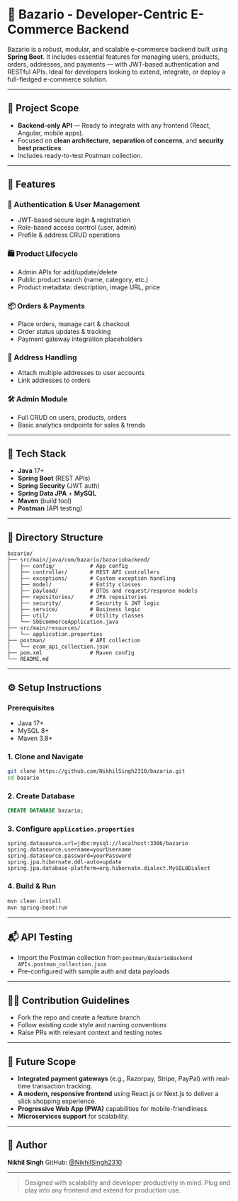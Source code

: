 # 🛒 Bazario - Developer-Centric E-Commerce Backend

Bazario is a robust, modular, and scalable e-commerce backend built using **Spring Boot**. It includes essential features for managing users, products, orders, addresses, and payments — with JWT-based authentication and RESTful APIs. Ideal for developers looking to extend, integrate, or deploy a full-fledged e-commerce solution.

---

## 🚧 Project Scope

* **Backend-only API** — Ready to integrate with any frontend (React, Angular, mobile apps).
* Focused on **clean architecture**, **separation of concerns**, and **security best practices**.
* Includes ready-to-test Postman collection.

---

## 🧩 Features

### 🔐 Authentication & User Management

* JWT-based secure login & registration
* Role-based access control (user, admin)
* Profile & address CRUD operations

### 🛍️ Product Lifecycle

* Admin APIs for add/update/delete
* Public product search (name, category, etc.)
* Product metadata: description, image URL, price

### 📦 Orders & Payments

* Place orders, manage cart & checkout
* Order status updates & tracking
* Payment gateway integration placeholders

### 🧾 Address Handling

* Attach multiple addresses to user accounts
* Link addresses to orders

### 🛠️ Admin Module

* Full CRUD on users, products, orders
* Basic analytics endpoints for sales & trends

---

## 🔧 Tech Stack

* **Java** 17+
* **Spring Boot** (REST APIs)
* **Spring Security** (JWT auth)
* **Spring Data JPA** + **MySQL**
* **Maven** (build tool)
* **Postman** (API testing)

---

## 📁 Directory Structure

```
bazario/
├── src/main/java/com/bazario/bazariobackend/
│   ├── config/           # App config
│   ├── controller/       # REST API controllers
│   ├── exceptions/       # Custom exception handling
│   ├── model/            # Entity classes
│   ├── payload/          # DTOs and request/response models
│   ├── repositories/     # JPA repositories
│   ├── security/         # Security & JWT logic 
│   ├── service/          # Business logic
│   ├── util/             # Utility classes
│   └── SbEcommerceApplication.java
├── src/main/resources/
│   └── application.properties
├── postman/              # API collection
│   └── ecom_api_collection.json
├── pom.xml               # Maven config
└── README.md
```

---

## ⚙️ Setup Instructions

### Prerequisites

* Java 17+
* MySQL 8+
* Maven 3.8+

### 1. Clone and Navigate

```bash
git clone https://github.com/NikhilSingh2310/bazario.git
cd bazario
```

### 2. Create Database

```sql
CREATE DATABASE bazario;
```

### 3. Configure `application.properties`

```properties
spring.datasource.url=jdbc:mysql://localhost:3306/bazario
spring.datasource.username=yourUsername
spring.datasource.password=yourPassword
spring.jpa.hibernate.ddl-auto=update
spring.jpa.database-platform=org.hibernate.dialect.MySQL8Dialect
```

### 4. Build & Run

```bash
mvn clean install
mvn spring-boot:run
```

---

## 📬 API Testing

* Import the Postman collection from `postman/BazarioBackend APIs.postman_collection.json`
* Pre-configured with sample auth and data payloads

---

## 🧑‍💻 Contribution Guidelines

* Fork the repo and create a feature branch
* Follow existing code style and naming conventions
* Raise PRs with relevant context and testing notes

---

## 🌱 Future Scope

* **Integrated payment gateways** (e.g., Razorpay, Stripe, PayPal) with real-time transaction tracking.
* **A modern, responsive frontend** using React.js or Next.js to deliver a slick shopping experience.
* **Progressive Web App (PWA)** capabilities for mobile-friendliness.
* **Microservices support** for scalability.

---

## 👤 Author

**Nikhil Singh**
GitHub: [@NikhilSingh2310](https://github.com/NikhilSingh2310)

---

> Designed with scalability and developer productivity in mind. Plug and play into any frontend and extend for production use.
